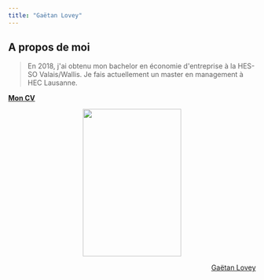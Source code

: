 ```yaml
---
title: "Gaëtan Lovey"
---
```

## A propos de moi

> En 2018, j'ai obtenu mon bachelor en économie d'entreprise à la  HES-SO Valais/Wallis. 
> Je fais actuellement un master en management à HEC Lausanne. 

[__**Mon CV**__](https://glovey.netlify.app/fr/curriculum-vitæ/)

<p align="center">
  <img src="/profile.png" width="200" height="300"/>
</p>

<script type="text/javascript" src="https://platform.linkedin.com/badges/js/profile.js" async defer></script>


<div style="text-align:right;"><div class="LI-profile-badge"  data-version="v1" data-size="medium" data-locale="fr_FR" data-type="vertical" data-theme="light" data-vanity="gaetan-lovey"><a class="LI-simple-link" href='https://ch.linkedin.com/in/gaetan-lovey?trk=profile-badge'>Gaëtan Lovey</a></div></div>

